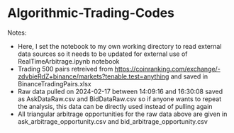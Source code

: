 # Algorithmic-Trading-Codes

Notes:
- Here, I set the notebook to my own working directory to read external data sources so it needs to be updated for external use of RealTimeArbitrage.ipynb notebook 
- Trading 500 pairs retreived from https://coinranking.com/exchange/-zdvbieRdZ+binance/markets?tenable.test=anything and saved in BinanceTradingPairs.xlsx
- Raw data pulled on 2024-02-17 between 14:09:16 and 16:30:08 saved as AskDataRaw.csv and BidDataRaw.csv so if anyone wants to repeat the analysis, this data can be directly used instead of pulling again
- All triangular arbitrage opportunities for the raw data above are given in ask_arbitrage_opportunity.csv and bid_arbitrage_opportunity.csv 
